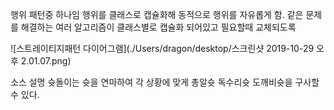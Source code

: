행위 패턴중 하나임
행위를 클래스로 캡슐화해 동적으로 행위를 자유롭게 함.
같은 문제를 해결하는 여러 알고리즘이 클래스별로 캡슐화 되어있고 필요할때 교체되도록

![스트레이티지패턴 다이어그램](./⁨Users/dragon⁩/⁨desktop/⁩스크린샷 2019-10-29 오후 2.01.07.png)
    
소스 설명
슛돌이는 슛을 연마하여 각 상황에 맞게 총알슛 독수리슛 도깨비슛을 구사할 수 있다.
